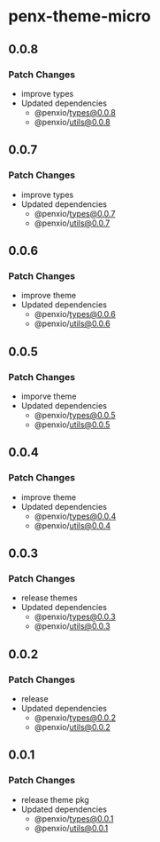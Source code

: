 # penx-theme-micro

## 0.0.8

### Patch Changes

- improve types
- Updated dependencies
  - @penxio/types@0.0.8
  - @penxio/utils@0.0.8

## 0.0.7

### Patch Changes

- improve types
- Updated dependencies
  - @penxio/types@0.0.7
  - @penxio/utils@0.0.7

## 0.0.6

### Patch Changes

- improve theme
- Updated dependencies
  - @penxio/types@0.0.6
  - @penxio/utils@0.0.6

## 0.0.5

### Patch Changes

- imporve theme
- Updated dependencies
  - @penxio/types@0.0.5
  - @penxio/utils@0.0.5

## 0.0.4

### Patch Changes

- improve theme
- Updated dependencies
  - @penxio/types@0.0.4
  - @penxio/utils@0.0.4

## 0.0.3

### Patch Changes

- release themes
- Updated dependencies
  - @penxio/types@0.0.3
  - @penxio/utils@0.0.3

## 0.0.2

### Patch Changes

- release
- Updated dependencies
  - @penxio/types@0.0.2
  - @penxio/utils@0.0.2

## 0.0.1

### Patch Changes

- release theme pkg
- Updated dependencies
  - @penxio/types@0.0.1
  - @penxio/utils@0.0.1
